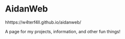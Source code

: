 # AidanWeb

hhttps://w4terf4ll.github.io/aidanweb/

A page for my projects, information, and other fun things!
